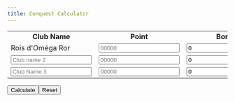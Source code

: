 ```yaml
---
title: Conquest Calculator
---
```


<table>
<tbody>
<tr>
<td style="text-align: center;"><strong>Club Name</strong></td>
<td style="text-align: center;"><strong>Point</strong></td>
<td style="text-align: center;"><strong>Bonus</strong></td>
</tr>
<tr>
<td>Rois d'Om&eacute;ga Ror</td>
<td><input id="club1p" maxlength="5" name="club1p" required="" type="number" placeholder="00000" /></td>
<td><input id="club1b" maxlength="2" name="club2b" required="" type="number" value="0" /></td>
</tr>
<tr>
<td><input id="club2n" name="club2n" required="" type="text" placeholder="Club name 2" /></td>
<td><input id="club2p" maxlength="5" name="club2p" required="" type="number" placeholder="00000" /></td>
<td><input id="club2b" maxlength="2" name="club2b" required="" type="number" value="0" /></td>
</tr>
<tr>
<td><input id="club3n" name="club3n" required="" type="text" placeholder="Club Name 3"/></td>
<td><input id="club3p" maxlength="5" name="club3p" required="" type="number" placeholder="00000" /></td>
<td><input id="club3b" maxlength="2" name="club3b" required="" type="number" value="0" /></td>
</tr>
</tbody>
</table>
<input type="submit" name="submit" value="Calculate"><input type="reset">
